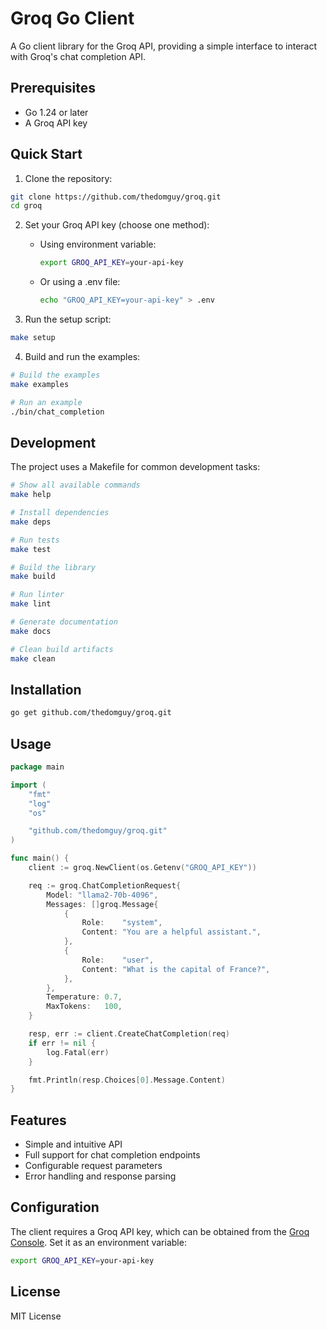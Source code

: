 # Groq Go Client

A Go client library for the Groq API, providing a simple interface to interact with Groq's chat completion API.

## Prerequisites

- Go 1.24 or later
- A Groq API key

## Quick Start

1. Clone the repository:

```bash
git clone https://github.com/thedomguy/groq.git
cd groq
```

2. Set your Groq API key (choose one method):
   - Using environment variable:

     ```bash
     export GROQ_API_KEY=your-api-key
     ```

   - Or using a .env file:

     ```bash
     echo "GROQ_API_KEY=your-api-key" > .env
     ```

3. Run the setup script:

```bash
make setup
```

4. Build and run the examples:

```bash
# Build the examples
make examples

# Run an example
./bin/chat_completion
```

## Development

The project uses a Makefile for common development tasks:

```bash
# Show all available commands
make help

# Install dependencies
make deps

# Run tests
make test

# Build the library
make build

# Run linter
make lint

# Generate documentation
make docs

# Clean build artifacts
make clean
```

## Installation

```bash
go get github.com/thedomguy/groq.git
```

## Usage

```go
package main

import (
    "fmt"
    "log"
    "os"

    "github.com/thedomguy/groq.git"
)

func main() {
    client := groq.NewClient(os.Getenv("GROQ_API_KEY"))

    req := groq.ChatCompletionRequest{
        Model: "llama2-70b-4096",
        Messages: []groq.Message{
            {
                Role:    "system",
                Content: "You are a helpful assistant.",
            },
            {
                Role:    "user",
                Content: "What is the capital of France?",
            },
        },
        Temperature: 0.7,
        MaxTokens:   100,
    }

    resp, err := client.CreateChatCompletion(req)
    if err != nil {
        log.Fatal(err)
    }

    fmt.Println(resp.Choices[0].Message.Content)
}
```

## Features

- Simple and intuitive API
- Full support for chat completion endpoints
- Configurable request parameters
- Error handling and response parsing

## Configuration

The client requires a Groq API key, which can be obtained from the [Groq Console](https://console.groq.com). Set it as an environment variable:

```bash
export GROQ_API_KEY=your-api-key
```

## License

MIT License
